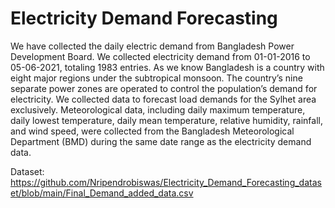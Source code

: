 # Electricity Demand Forecasting
 We have collected the daily electric demand from Bangladesh Power Development Board. We collected electricity demand from 01-01-2016 to 05-06-2021, totaling 1983 entries. As we know Bangladesh is a country with eight major regions under the subtropical monsoon. The country’s nine separate power zones are operated to control the population’s demand for electricity. We collected data to forecast load demands for the Sylhet area exclusively. Meteorological data, including daily maximum temperature, daily lowest temperature, daily mean temperature, relative
 humidity, rainfall, and wind speed, were collected from the Bangladesh Meteorological Department (BMD) during the same date range as the electricity demand data.
 
Dataset: https://github.com/Nripendrobiswas/Electricity_Demand_Forecasting_dataset/blob/main/Final_Demand_added_data.csv
